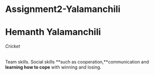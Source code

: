 # Assignment2-Yalamanchili
# Hemanth Yalamanchili
###### Cricket

Team skills. Social skills **such as cooperation,**communication and **learning how to cope** with winning and losing.
